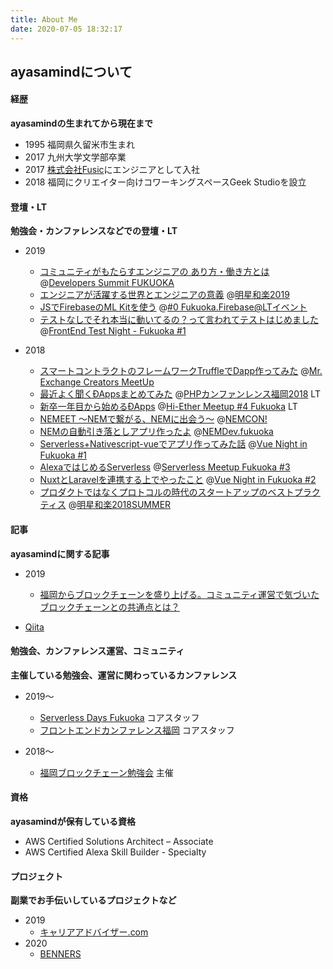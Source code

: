 ```yaml
---
title: About Me
date: 2020-07-05 18:32:17
---
```

## ayasamindについて

#### 経歴
**ayasamindの生まれてから現在まで**

- 1995 福岡県久留米市生まれ
- 2017 九州大学文学部卒業
- 2017 [株式会社Fusic](https://fusic.co.jp)にエンジニアとして入社
- 2018 福岡にクリエイター向けコワーキングスペースGeek Studioを設立


#### 登壇・LT
**勉強会・カンファレンスなどでの登壇・LT**

- 2019
    - [コミュニティがもたらすエンジニアの あり方・働き方とは](https://speakerdeck.com/ayasamind/komiyuniteigamotarasuenziniafalse-arifang-dong-kifang-toha) @[Developers Summit FUKUOKA](https://event.shoeisha.jp/devsumi/20190829)
    - [エンジニアが活躍する世界とエンジニアの意義](https://myojowaraku.net/2019fw) @[明星和楽2019](https://myojowaraku.net/2019fw)
    - [JSでFirebaseのML Kitを使う](https://speakerdeck.com/ayasamind/jsdefirebasefalseml-kitwoshi-u) @[#0 Fukuoka.Firebase@LTイベント](https://fukuokafirebase.connpass.com/event/114251/)
    - [テストなしでそれ本当に動いてるの？って言われてテストはじめました](https://speakerdeck.com/ayasamind/tesutonasidesoredong-iterufalse-tuteyan-waretetesutohazimemasita) @[FrontEnd Test Night - Fukuoka #1](https://ffs.connpass.com/event/112930/)

- 2018
    - [スマートコントラクトのフレームワークTruffleでDapp作ってみた](https://ayasamind.github.io/slides/20180204/mrexchange_creaters_meetup/) @[Mr. Exchange Creators MeetUp](https://mr-exchange.connpass.com/event/77028/)
    - [最近よく聞くÐAppsまとめてみた](https://speakerdeck.com/ayasamind/phpkanhuarensufu-gang-2018-zui-jin-yokuwen-kudappsmatometemita) @[PHPカンファンレンス福岡2018](https://phpcon.fukuoka.jp/2018/) LT
    - [新卒一年目から始めるÐApps](https://speakerdeck.com/ayasamind/xin-zu-nian-mu-karashi-merudapps) @[Hi-Ether Meetup #4 Fukuoka](https://techplay.jp/event/668228) LT
    - [NEMEET 〜NEMで繋がる、NEMに出会う〜](https://speakerdeck.com/ayasamind/nemeet) @[NEMCON!](https://nemcafe.jp/nemcon/)
    - [NEMの自動引き落としアプリ作ったよ](https://speakerdeck.com/ayasamind/nemdevhuresen) @[NEMDev.fukuoka](https://connpass.com/event/91660/)
    - [Serverless+Nativescript-vueでアプリ作ってみた話](https://speakerdeck.com/ayasamind/vuenight) @[Vue Night in Fukuoka #1](https://cdg.connpass.com/event/91858/)
    - [AlexaではじめるServerless](https://speakerdeck.com/ayasamind/alexakarahazimeruserverless) @[Serverless Meetup Fukuoka #3](https://serverless.connpass.com/event/102585/)
    - [NuxtとLaravelを連携する上でやったこと](https://speakerdeck.com/ayasamind/nuxttolaravelwolian-xi-surushang-deyatutakoto) @[Vue Night in Fukuoka #2](https://v-fukuoka.connpass.com/event/113123/)
    - [プロダクトではなくプロトコルの時代のスタートアップのベストプラクティス](https://myojowaraku.net/2018fw/timetable/9163) @[明星和楽2018SUMMER](https://myojowaraku.net/2018fw)


#### 記事
**ayasamindに関する記事**

- 2019
    - [福岡からブロックチェーンを盛り上げる。コミュニティ運営で気づいたブロックチェーンとの共通点とは？](https://withb.co.jp/contents/7510/)
    
- [Qiita](https://qiita.com/ayasamind)


#### 勉強会、カンファレンス運営、コミュニティ
**主催している勉強会、運営に関わっているカンファレンス**

- 2019〜
    - [Serverless Days Fukuoka](https://fukuoka.serverlessdays.io/) コアスタッフ
    - [フロントエンドカンファレンス福岡](https://frontend-conf.fukuoka.jp/) コアスタッフ

- 2018〜
    - [福岡ブロックチェーン勉強会](https://gbec.connpass.com/) 主催

#### 資格
**ayasamindが保有している資格**

- AWS Certified Solutions Architect – Associate
- AWS Certified Alexa Skill Builder - Specialty

#### プロジェクト
**副業でお手伝いしているプロジェクトなど**

- 2019
    - [キャリアアドバイザー.com](https://www.ca-com.life/)
- 2020
    - [BENNERS](https://www.benners.co.jp/)